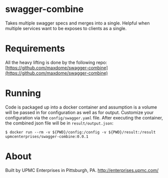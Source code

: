# swagger-combine

Takes multiple swagger specs and merges into a single. Helpful when multiple services want to be exposes to clients as a single. 

# Requirements

All the heavy lifting is done by the following repo: [https://github.com/maxdome/swagger-combine](https://github.com/maxdome/swagger-combine)

# Running

Code is packaged up into a docker container and assumption is a volume will be passed in for configuration as well as for output. Customize your configuration via the `config/swagger.yaml` file. After executing the container, the combined json file will be in `result/output.json`:

```
$ docker run --rm -v ${PWD}/config:/config -v ${PWD}/result:/result upmcenterprises/swagger-combine:0.0.1 
```

# About

Built by UPMC Enterprises in Pittsburgh, PA. http://enterprises.upmc.com/